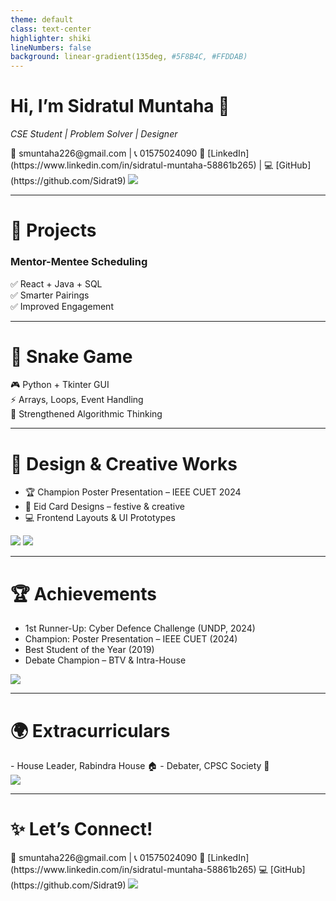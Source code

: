 ```yaml
---
theme: default
class: text-center
highlighter: shiki
lineNumbers: false
background: linear-gradient(135deg, #5F8B4C, #FFDDAB)
---
```


# Hi, I’m **Sidratul Muntaha** 👋
_CSE Student | Problem Solver | Designer_

<v-click>
📧 smuntaha226@gmail.com | 📞 01575024090  
🔗 [LinkedIn](https://www.linkedin.com/in/sidratul-muntaha-58861b265) | 💻 [GitHub](https://github.com/Sidrat9)
</v-click>

<v-click>
<img src="/assets/Sidrat.jpg" class="rounded-full w-40 mx-auto mt-6 animate__animated animate__zoomIn" />
</v-click>

---

# 🚀 Projects
<div class="grid grid-cols-2 gap-6 items-center">

<div>

### Mentor-Mentee Scheduling  
<v-click>✅ React + Java + SQL</v-click>  
<v-click>✅ Smarter Pairings</v-click>  
<v-click>✅ Improved Engagement</v-click>  

</div>

<div>
<!-- <img src="/assets/mentor-mentee.png" class="rounded-xl shadow-lg animate__animated animate__fadeInRight" /> -->
</div>
</div>

---

# 🐍 Snake Game
<div class="grid grid-cols-2 gap-6 items-center">

<div>

<v-click>🎮 Python + Tkinter GUI</v-click>  
<v-click>⚡ Arrays, Loops, Event Handling</v-click>  
<v-click>🧠 Strengthened Algorithmic Thinking</v-click>  

</div>

<div>
<!-- <img src="/assets/snake-game.png" class="rounded-xl shadow-lg animate__animated animate__slideInRight" /> -->
</div>
</div>

---

# 🎨 Design & Creative Works
<v-clicks>

- 🏆 Champion Poster Presentation – IEEE CUET 2024  
- 🌙 Eid Card Designs – festive & creative  
- 💻 Frontend Layouts & UI Prototypes  

</v-clicks>

<div class="grid grid-cols-3 gap-4 mt-6">
  <img src="/assets/IEEE CS _Cyber_Awarness_Poster_Presentation_page-0001.jpg" class="rounded-xl shadow-lg animate__animated animate__bounceIn" />
  <img src="/assets/eid-card.png" class="rounded-xl shadow-lg animate__animated animate__fadeInUp" />
  <!-- <img src="/assets/frontend-ui.png" class="rounded-xl shadow-lg animate__animated animate__fadeInUp" /> -->
</div>

---

# 🏆 Achievements
<v-clicks>

- 1st Runner-Up: Cyber Defence Challenge (UNDP, 2024)  
- Champion: Poster Presentation – IEEE CUET (2024)  
- Best Student of the Year (2019)  
- Debate Champion – BTV & Intra-House  

</v-clicks>

<img src="/assets/achievements.png" class="rounded-xl shadow-xl mx-auto mt-6 animate__animated animate__tada" />

---

# 🌍 Extracurriculars
<div class="grid grid-cols-2 gap-6 items-center">

<div>
<v-clicks>
- House Leader, Rabindra House 🏠  
- Debater, CPSC Society 🎤  
</v-clicks>
</div>

<div>
<img src="/assets/debate.jpg" class="rounded-xl shadow-lg animate__animated animate__fadeInRight" />
</div>

</div>

---

# ✨ Let’s Connect!
<v-click>
📧 smuntaha226@gmail.com | 📞 01575024090  
</v-click>
<v-click>
🔗 [LinkedIn](https://www.linkedin.com/in/sidratul-muntaha-58861b265)  
💻 [GitHub](https://github.com/Sidrat9)  
</v-click>

<img src="/assets/wave.gif" class="w-32 mx-auto mt-6 animate__animated animate__swing" />
